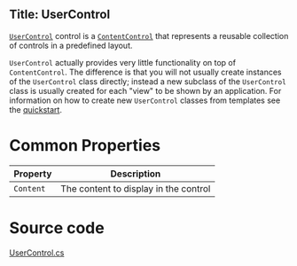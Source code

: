 Title: UserControl
---

[`UserControl`](/api/Avalonia.Controls/UserControl) control is a
[`ContentControl`](contentcontrol) that represents a reusable collection of controls in a predefined
layout.

`UserControl` actually provides very little functionality on top of `ContentControl`. The
difference is that you will not usually create instances of the `UserControl` class directly;
instead a new subclass of the `UserControl` class is usually created for each "view" to be shown by
an application. For information on how to create new `UserControl` classes from templates see the
[quickstart](/docs/quickstart/usercontrol).

# Common Properties

|Property|Description|
|--------|-----------|
|`Content`|The content to display in the control|

# Source code
[UserControl.cs](https://github.com/AvaloniaUI/Avalonia/blob/master/src/Avalonia.Controls/UserControl.cs)
